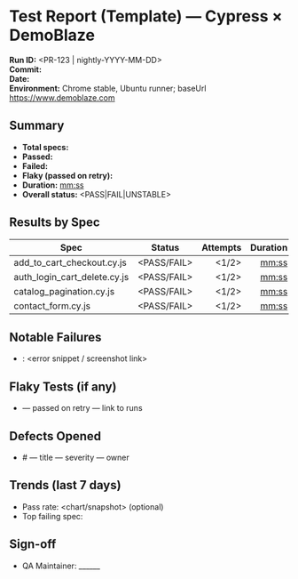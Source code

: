 # Test Report (Template) — Cypress × DemoBlaze

**Run ID:** <PR-123 | nightly-YYYY-MM-DD>  
**Commit:** <sha>  
**Date:** <YYYY-MM-DD>  
**Environment:** Chrome stable, Ubuntu runner; baseUrl https://www.demoblaze.com

## Summary
- **Total specs:** <n>  
- **Passed:** <n>  
- **Failed:** <n>  
- **Flaky (passed on retry):** <n>  
- **Duration:** <mm:ss>  
- **Overall status:** <PASS|FAIL|UNSTABLE>

## Results by Spec
| Spec | Status | Attempts | Duration | Notes |
|---|---|---:|---:|---|
| add_to_cart_checkout.cy.js | <PASS/FAIL> | <1/2> | <mm:ss> | <err msg or artifact link> |
| auth_login_cart_delete.cy.js | <PASS/FAIL> | <1/2> | <mm:ss> |  |
| catalog_pagination.cy.js | <PASS/FAIL> | <1/2> | <mm:ss> |  |
| contact_form.cy.js | <PASS/FAIL> | <1/2> | <mm:ss> |  |

## Notable Failures
- <spec>: <error snippet / screenshot link>

## Flaky Tests (if any)
- <spec> — passed on retry — link to runs

## Defects Opened
- #<id> — title — severity — owner

## Trends (last 7 days)
- Pass rate: <chart/snapshot> (optional)
- Top failing spec: <name>

## Sign-off
- QA Maintainer: ______
